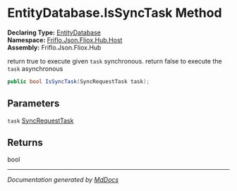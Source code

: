 ﻿<!--  
  <auto-generated>   
    The contents of this file were generated by a tool.  
    Changes to this file may be list if the file is regenerated  
  </auto-generated>   
-->

# EntityDatabase.IsSyncTask Method

**Declaring Type:** [EntityDatabase](../index.md)  
**Namespace:** [Friflo.Json.Fliox.Hub.Host](../../index.md)  
**Assembly:** Friflo.Json.Fliox.Hub

return true to execute given `task` synchronous. return false to execute the `task` asynchronous

```csharp
public bool IsSyncTask(SyncRequestTask task);
```

## Parameters

`task`  [SyncRequestTask](../../../Protocol/Tasks/SyncRequestTask/index.md)

## Returns

bool

___

*Documentation generated by [MdDocs](https://github.com/ap0llo/mddocs)*
